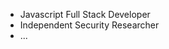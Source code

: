 - Javascript Full Stack Developer
- Independent Security Researcher
-  ...

<!---
Hrithik-s-Raj/Hrithik-s-Raj is a ✨ special ✨ repository because its `README.md` (this file) appears on your GitHub profile.
You can click the Preview link to take a look at your changes.
--->
